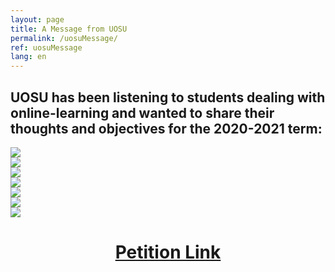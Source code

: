 ```yaml
---
layout: page
title: A Message from UOSU
permalink: /uosuMessage/
ref: uosuMessage 
lang: en
---
```


## UOSU has been listening to students dealing with online-learning and wanted to share their thoughts and objectives for the 2020-2021 term:

<div class="image-row">
  <div class="image-column">
    <div><img src="/images/uosu/en/1.png"/></div>
    <div><img src="/images/uosu/en/3.png"/></div>
    <div><img src="/images/uosu/en/5.png"/></div>
  </div>
  <div class="image-column">
    <div><img src="/images/uosu/en/2.png"/></div>
    <div><img src="/images/uosu/en/4.png"/></div>
    <div><img src="/images/uosu/en/6.png"/></div>
  </div>
</div>
<div><img class="image-center" src="/images/uosu/en/7.png"/></div>

# <center> <a href="https://seuo-uosu.upetition.ca/?fbclid=IwAR2v0viAwE2Dtf_mS5FHY_M9FvrppIeV2D8tilBVLY4DO8tYiSmo68s3oks" target="_blank" class="">Petition Link</a></center> 

